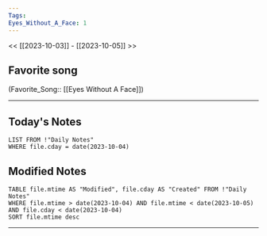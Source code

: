 ```yaml
---
Tags:
Eyes_Without_A_Face: 1
---
```

<< [[2023-10-03]] - [[2023-10-05]] >>
## Favorite song
(Favorite_Song:: [[Eyes Without A Face]])

___
## Today's Notes
```dataview
LIST FROM !"Daily Notes"
WHERE file.cday = date(2023-10-04)
```
## Modified Notes
```dataview
TABLE file.mtime AS "Modified", file.cday AS "Created" FROM !"Daily Notes" 
WHERE file.mtime > date(2023-10-04) AND file.mtime < date(2023-10-05) AND file.cday < date(2023-10-04)
SORT file.mtime desc
```
___
